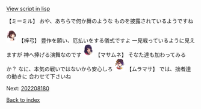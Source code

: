 [View script in lisp](../scripts/202208172.txt)

【ミーミル】
おや、あちらで何か舞のような
ものを披露されているようですね

<img src="../images/units/400621.png" alt="400621.png" height="34"/>
【梓弓】
豊作を願い、厄払いをする儀式ですよ
一見戦っているように見えますが
神へ捧げる演舞なのです

<img src="../images/units/100121.png" alt="100121.png" height="34"/>
【マサムネ】
そなた達も加わってみるか？
なに、本気の戦いではないから安心しろ

<img src="../images/units/102511.png" alt="102511.png" height="34"/>
【ムラマサ】
では、拙者達の動きに
合わせて下さいね


Next: [202208180](202208180.md)

[Back to index](index.md)
